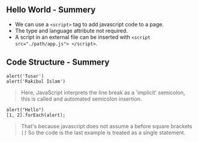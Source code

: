 ## Hello World - Summery

- We can use a `<script>` tag to add javascript code to a page.
- The type and language attribute not required.
- A script in an external file can be inserted with `<script src="./path/app.js"> </script>`.

## Code Structure - Summery
```
alert('Tusar')
alert('Rakibul Islam')
```
> Here, JavaScript interprets the line break as a 'implicit' semicolon, this is called and automated semicolon insertion.

```
alert("Hello")
[1, 2].forEach(alert);
```
> That's because javascript does not assume a before square brackets `[]` So the code is the last example is treated as a single statement. 